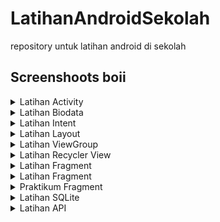 # LatihanAndroidSekolah
repository untuk  latihan android di sekolah

## Screenshoots boii


<details>
  <summary>Latihan Activity</summary>
  
  ![ssan](https://github.com/AkuraDiary/LatihanAndroidSekolah/blob/main/ssan/ssan%20_latihan_activity1.png)
  ![ssan](https://github.com/AkuraDiary/LatihanAndroidSekolah/blob/main/ssan/ssan_latihan_activity2.png)
  
</details>

<details>
  <summary>Latihan Biodata</summary>
  
  ![ssan](https://github.com/AkuraDiary/LatihanAndroidSekolah/blob/main/ssan/ssan_biodata1.png)
  ![ssan](https://github.com/AkuraDiary/LatihanAndroidSekolah/blob/main/ssan/ssan_biodata2.png)
</details>


<details>
  <summary>Latihan Intent</summary>
  
![ssan](https://github.com/AkuraDiary/LatihanAndroidSekolah/blob/main/ssan/ssan%20_latihan_intent1.png)
![ssan](https://github.com/AkuraDiary/LatihanAndroidSekolah/blob/main/ssan/ssan%20_latihan_intent2.png)
![ssan](https://github.com/AkuraDiary/LatihanAndroidSekolah/blob/main/ssan/ssan%20_latihan_intent3.png)
![ssan](https://github.com/AkuraDiary/LatihanAndroidSekolah/blob/main/ssan/ssan%20_latihan_intent4.png)
  
</details>


<details>
  <summary>Latihan Layout</summary>
  
  ![ssan](https://github.com/AkuraDiary/LatihanAndroidSekolah/blob/main/ssan/ssan%20_latihan_layout1.png)
  ![ssan](https://github.com/AkuraDiary/LatihanAndroidSekolah/blob/main/ssan/ssan%20_latihan_layout2.png)
  ![ssan](https://github.com/AkuraDiary/LatihanAndroidSekolah/blob/main/ssan/ssan%20_latihan_layout3.png)
  ![ssan](https://github.com/AkuraDiary/LatihanAndroidSekolah/blob/main/ssan/ssan%20_latihan_layout4.png)
  
</details>

<details>
  <summary>Latihan ViewGroup</summary>
  
   ![ssan](https://github.com/AkuraDiary/LatihanAndroidSekolah/blob/main/ssan/ssan_latihan_viewGroup1.png)
</details>

<details>
  <summary>Latihan Recycler View</summary>
  
  ![ssan](https://github.com/AkuraDiary/LatihanAndroidSekolah/blob/main/ssan/ssan_recyclerviewList.png)
  ![ssan](https://github.com/AkuraDiary/LatihanAndroidSekolah/blob/main/ssan/ssan_recyclerviewCard.png)
  ![ssan](https://github.com/AkuraDiary/LatihanAndroidSekolah/blob/main/ssan/ssan_recyclerviewGrid.png)
</details>

<details>
  <summary>Latihan Fragment</summary>
  
  ![ssan](https://github.com/AkuraDiary/LatihanAndroidSekolah/blob/main/ssan/ssan_latihanFragment1.png)
  ![ssan](https://github.com/AkuraDiary/LatihanAndroidSekolah/blob/main/ssan/ssan_latihanFragment2.png)

</details>

<details>
  <summary>Latihan Fragment</summary>
  
  ![ssan](https://github.com/AkuraDiary/LatihanAndroidSekolah/blob/main/ssan/ssan_latihanFragment1.png)
  ![ssan](https://github.com/AkuraDiary/LatihanAndroidSekolah/blob/main/ssan/ssan_latihanFragment2.png)

</details>
<details>
  <summary>Praktikum Fragment</summary>
  
  ![ssan](https://github.com/AkuraDiary/LatihanAndroidSekolah/blob/main/ssan/ssan_praktikumFragment1.png)
  ![ssan](https://github.com/AkuraDiary/LatihanAndroidSekolah/blob/main/ssan/ssan_praktikumFragment1setengah.png)
  ![ssan](https://github.com/AkuraDiary/LatihanAndroidSekolah/blob/main/ssan/ssan_praktikumFragment2.png)

</details>

<details>
  <summary>Latihan SQLite</summary>
  
  #coming soon bois
  ![ssan](coming soon bois)

</details>

<details>
  <summary>Latihan API</summary>
  
  #coming soon bois
  ![ssan](coming soon bois)

</details>

<!--
<details>
  <summary>Latihan [nama latihan</summary>
  
  ![ssan](link bois)

</details>

-->
